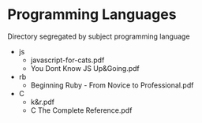 # Programming Languages

Directory segregated by subject programming language

- js
  - javascript-for-cats.pdf
  - You Dont Know JS Up&Going.pdf
- rb
  - Beginning Ruby - From Novice to Professional.pdf
- C
  - k&r.pdf
  - C The Complete Reference.pdf
